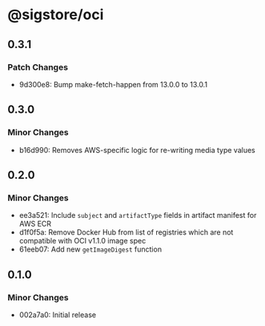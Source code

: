 # @sigstore/oci

## 0.3.1

### Patch Changes

- 9d300e8: Bump make-fetch-happen from 13.0.0 to 13.0.1

## 0.3.0

### Minor Changes

- b16d990: Removes AWS-specific logic for re-writing media type values

## 0.2.0

### Minor Changes

- ee3a521: Include `subject` and `artifactType` fields in artifact manifest for AWS ECR
- d1f0f5a: Remove Docker Hub from list of registries which are not compatible with OCI v1.1.0 image spec
- 61eeb07: Add new `getImageDigest` function

## 0.1.0

### Minor Changes

- 002a7a0: Initial release
